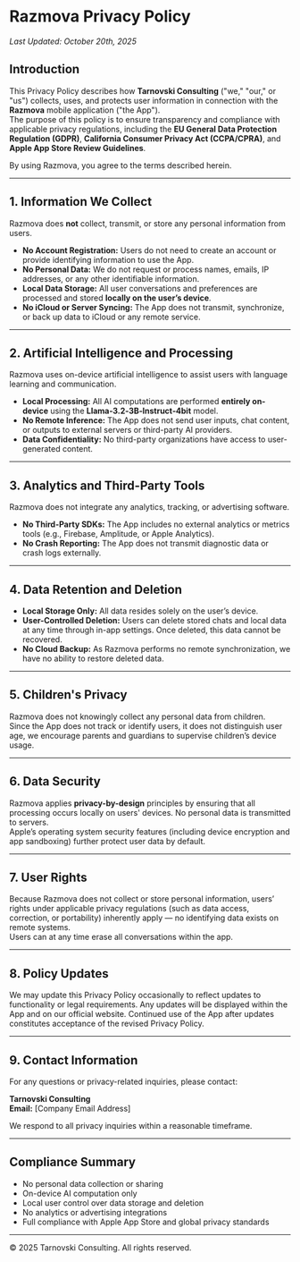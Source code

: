 # Razmova Privacy Policy

_Last Updated: October 20th, 2025_

## Introduction

This Privacy Policy describes how **Tarnovski Consulting** ("we," "our," or "us") collects, uses, and protects user information in connection with the **Razmova** mobile application ("the App").  
The purpose of this policy is to ensure transparency and compliance with applicable privacy regulations, including the **EU General Data Protection Regulation (GDPR)**, **California Consumer Privacy Act (CCPA/CPRA)**, and **Apple App Store Review Guidelines**.

By using Razmova, you agree to the terms described herein.

---

## 1. Information We Collect

Razmova does **not** collect, transmit, or store any personal information from users.

- **No Account Registration:** Users do not need to create an account or provide identifying information to use the App.  
- **No Personal Data:** We do not request or process names, emails, IP addresses, or any other identifiable information.  
- **Local Data Storage:** All user conversations and preferences are processed and stored **locally on the user’s device**.  
- **No iCloud or Server Syncing:** The App does not transmit, synchronize, or back up data to iCloud or any remote service.

---

## 2. Artificial Intelligence and Processing

Razmova uses on-device artificial intelligence to assist users with language learning and communication.

- **Local Processing:** All AI computations are performed **entirely on-device** using the **Llama‑3.2‑3B‑Instruct‑4bit** model.  
- **No Remote Inference:** The App does not send user inputs, chat content, or outputs to external servers or third-party AI providers.  
- **Data Confidentiality:** No third-party organizations have access to user-generated content.

---

## 3. Analytics and Third-Party Tools

Razmova does not integrate any analytics, tracking, or advertising software.

- **No Third-Party SDKs:** The App includes no external analytics or metrics tools (e.g., Firebase, Amplitude, or Apple Analytics).  
- **No Crash Reporting:** The App does not transmit diagnostic data or crash logs externally.  

---

## 4. Data Retention and Deletion

- **Local Storage Only:** All data resides solely on the user’s device.  
- **User-Controlled Deletion:** Users can delete stored chats and local data at any time through in-app settings. Once deleted, this data cannot be recovered.  
- **No Cloud Backup:** As Razmova performs no remote synchronization, we have no ability to restore deleted data.

---

## 5. Children's Privacy

Razmova does not knowingly collect any personal data from children.  
Since the App does not track or identify users, it does not distinguish user age, we encourage parents and guardians to supervise children’s device usage.

---

## 6. Data Security

Razmova applies **privacy-by-design** principles by ensuring that all processing occurs locally on users' devices. No personal data is transmitted to servers.  
Apple’s operating system security features (including device encryption and app sandboxing) further protect user data by default.

---

## 7. User Rights

Because Razmova does not collect or store personal information, users’ rights under applicable privacy regulations (such as data access, correction, or portability) inherently apply — no identifying data exists on remote systems.  
Users can at any time erase all conversations within the app.

---

## 8. Policy Updates

We may update this Privacy Policy occasionally to reflect updates to functionality or legal requirements. Any updates will be displayed within the App and on our official website. Continued use of the App after updates constitutes acceptance of the revised Privacy Policy.

---

## 9. Contact Information

For any questions or privacy-related inquiries, please contact:

**Tarnovski Consulting**  
**Email:** [Company Email Address]  

We respond to all privacy inquiries within a reasonable timeframe.

---

## Compliance Summary

- No personal data collection or sharing  
- On-device AI computation only  
- Local user control over data storage and deletion  
- No analytics or advertising integrations  
- Full compliance with Apple App Store and global privacy standards

---

© 2025 Tarnovski Consulting. All rights reserved.

